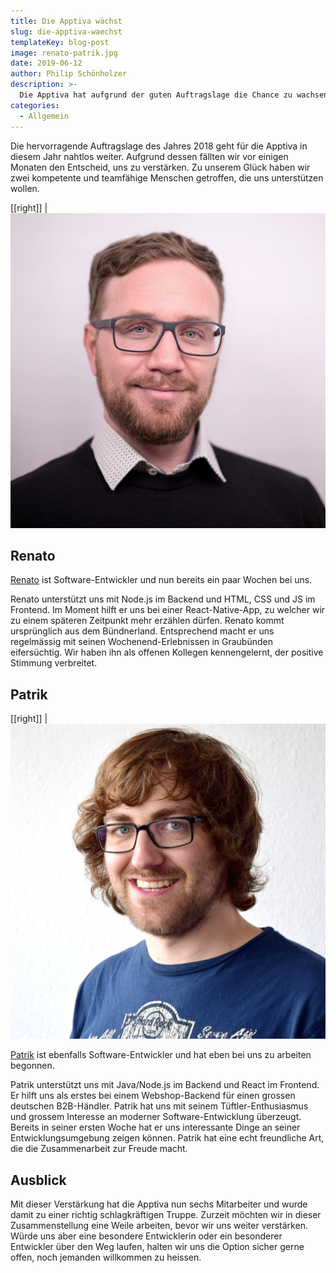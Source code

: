 ```yaml
---
title: Die Apptiva wächst
slug: die-apptiva-waechst
templateKey: blog-post
image: renato-patrik.jpg
date: 2019-06-12
author: Philip Schönholzer
description: >-
  Die Apptiva hat aufgrund der guten Auftragslage die Chance zu wachsen. Mit Renato und Patrik freuen wir uns, zwei "Neue" bei uns im Team begrüssen zu dürfen.
categories:
  - Allgemein
---
```


Die hervorragende Auftragslage des Jahres 2018 geht für die Apptiva in diesem Jahr nahtlos weiter. Aufgrund dessen fällten wir vor einigen Monaten den Entscheid, uns zu verstärken. Zu unserem Glück haben wir zwei kompetente und teamfähige Menschen getroffen, die uns unterstützen wollen.

[[right]]
|![Renato Wasescha](../../data/employees/renato-wasescha/renato-wasescha.jpg)

## Renato

[Renato](/renato-wasescha) ist Software-Entwickler und nun bereits ein paar Wochen bei uns.

Renato unterstützt uns mit Node.js im Backend und HTML, CSS und JS im Frontend. Im Moment hilft er uns bei einer React-Native-App, zu welcher wir zu einem späteren Zeitpunkt mehr erzählen dürfen. Renato kommt ursprünglich aus dem Bündnerland. Entsprechend macht er uns regelmässig mit seinen Wochenend-Erlebnissen in Graubünden eifersüchtig. Wir haben ihn als offenen Kollegen kennengelernt, der positive Stimmung verbreitet.

## Patrik

[[right]]
|![Patrik Stutz](../../data/employees/patrik-stutz/patrik-stutz.jpg)

[Patrik](/patrik-stutz) ist ebenfalls Software-Entwickler und hat eben bei uns zu arbeiten begonnen.

Patrik unterstützt uns mit Java/Node.js im Backend und React im Frontend. Er hilft uns als erstes bei einem Webshop-Backend für einen grossen deutschen B2B-Händler. Patrik hat uns mit seinem Tüftler-Enthusiasmus und grossem Interesse an moderner Software-Entwicklung überzeugt. Bereits in seiner ersten Woche hat er uns interessante Dinge an seiner Entwicklungsumgebung zeigen können. Patrik hat eine echt freundliche Art, die die Zusammenarbeit zur Freude macht.

## Ausblick

Mit dieser Verstärkung hat die Apptiva nun sechs Mitarbeiter und wurde damit zu einer richtig schlagkräftigen Truppe. Zurzeit möchten wir in dieser Zusammenstellung eine Weile arbeiten, bevor wir uns weiter verstärken. Würde uns aber eine besondere Entwicklerin oder ein besonderer Entwickler über den Weg laufen, halten wir uns die Option sicher gerne offen, noch jemanden willkommen zu heissen.
